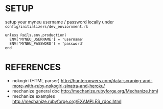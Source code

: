 # SETUP

setup your myneu username / password locally under `config/initializers/dev_enviornment.rb`

```
unless Rails.env.production?
  ENV['MYNEU_USERNAME'] = 'username'
  ENV['MYNEU_PASSWORD'] = 'password'
end
```
# REFERENCES
* nokogiri (HTML parser) http://hunterpowers.com/data-scraping-and-more-with-ruby-nokogiri-sinatra-and-heroku/
* mechanize general doc http://mechanize.rubyforge.org/Mechanize.html
* mechanize examples http://mechanize.rubyforge.org/EXAMPLES_rdoc.html